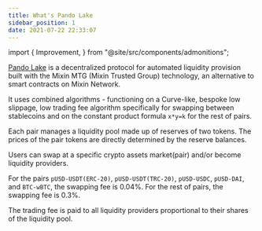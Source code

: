 ```yaml
---
title: What's Pando Lake
sidebar_position: 1
date: 2021-07-22 22:33:07
---
```


import {
  Improvement,
} from "@site/src/components/admonitions";

<Improvement msg="need to add intro of 4swap"/>

[Pando Lake](https://lake.pando.im) is a decentralized protocol for automated liquidity provision built with the Mixin MTG (Mixin Trusted Group) technology, an alternative to smart contracts on Mixin Network.

It uses combined algorithms - functioning on a Curve-like, bespoke low slippage, low trading fee algorithm specifically for swapping between stablecoins and on the constant product formula `x*y=k` for the rest of pairs.

Each pair manages a liquidity pool made up of reserves of two tokens. The prices of the pair tokens are directly determined by the reserve balances.

Users can swap at a specific crypto assets market(pair) and/or become liquidity providers.

For the pairs `pUSD-USDT(ERC-20)`, `pUSD-USDT(TRC-20)`, `pUSD-USDC`, `pUSD-DAI`, and `BTC-wBTC`, the swapping fee is 0.04%. For the rest of pairs, the swapping fee is 0.3%.

The trading fee is paid to all liquidity providers proportional to their shares of the liquidity pool.






